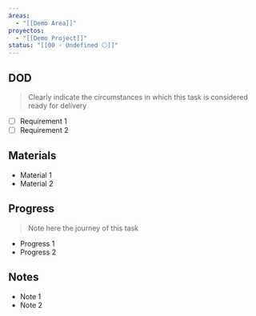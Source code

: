 ```yaml
---
áreas:
  - "[[Demo Area]]"
proyectos:
  - "[[Demo Project]]"
status: "[[00 - Undefined ⚪]]"
---
```

## DOD

> Clearly indicate the circumstances in which this task is considered ready for delivery

- [ ] Requirement 1
- [ ] Requirement 2
## Materials

- Material 1
- Material 2
## Progress

> Note here the journey of this task

- Progress 1
- Progress 2
## Notes

- Note 1
- Note 2